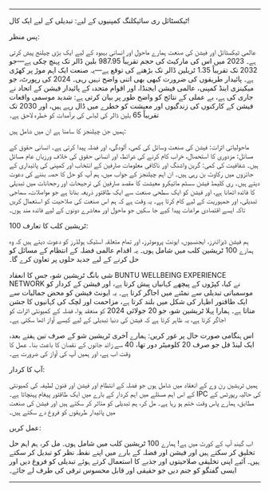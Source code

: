 ---

ٹیکسٹائل ری سائیکلنگ کمپنیوں کے لیے: تبدیلی کے لیے ایک کال!

پس منظر:

عالمی ٹیکسٹائل اور فیشن کی صنعت ہمارے ماحول اور انسانی بہبود کے لیے ایک بڑی چیلنج پیش کرتی ہے۔ 2023 میں اس کی مارکیٹ کی حجم تقریباً 987.95 بلین ڈالر تک پہنچ چکی ہے—جو 2032 تک تقریباً 1.35 ٹریلین ڈالر تک بڑھنے کی توقع ہے—یہ صنعت ایک اہم موڑ پر کھڑی ہے۔ پائیدار طریقوں کی ضرورت کبھی بھی اتنی واضح نہیں رہی۔ 2024 کی رپورٹ، جو میکینزی اینڈ کمپنی، عالمی فیشن ایجنڈا، اور اقوام متحدہ کے پائیدار فیشن کے اتحاد نے جاری کی ہے، بے عملی کے نتائج کو واضح طور پر بیان کرتی ہے: شدید موسمی واقعات فیشن کے کارکنوں کی زندگیوں اور معیشت کو خطرے میں ڈال رہے ہیں، اور 2030 تک تقریباً 65 بلین ڈالر کی لباس کی برآمدات کو خطرہ لاحق ہے۔

ہمیں جن چیلنجز کا سامنا ہے ان میں شامل ہیں:

ماحولیاتی اثرات: فیشن کی صنعت وسائل کی کمی، آلودگی، اور فضلہ پیدا کرتی ہے۔
انسانی حقوق کے مسائل: مزدوری کا استحصال، خراب کام کرنے کی شرائط، اور انسانی حقوق کی خلاف ورزیاں عام مسائل ہیں۔
شفافیت کی کمی: گرین واشنگ اور ناکافی معلومات صارفین کے انتخاب اور کمپنی کی پائیداری کے جائزوں میں رکاوٹ بن رہی ہیں۔
ان اہم چیلنجز کے جواب میں، ہم آپ کو حل کا حصہ بننے کی دعوت دیتے ہیں۔ ری کلیمڈ فیشن سسٹم مائیکرو معیشت کا مقصد صارفین کی ترجیحات اور رجحانات میں تبدیلی کا فائدہ اٹھانا ہے، اور فیشن کو ایک سطحی صنعت سے ایک طاقتور ذریعہ بنانا ہے جو مواصلات، سماجی تبدیلی، اور جمہوریت کے لیے کام کرتا ہے۔ یہ وقت ہے کہ ہم اس صنعت کی صلاحیت کو استعمال کریں تاکہ ایسے اقتصادی مراعات پیدا کیے جا سکیں جو ماحول اور معاشرے دونوں کے لیے فائدہ مند ہوں۔

100 ٹریشین کلب کا تعارف:

ہم فیشن ڈیزائنرز، ایجنسیوں، ایونٹ پروموٹرز، اور تمام متعلقہ اسٹیک ہولڈرز کو دعوت دیتے ہیں کہ وہ ہمارے 100 ٹریشین کلب میں شامل ہوں۔ یہ اقدام عالمی فضلہ کے انتظام کے مسائل کو حل کرنے کے لیے جدید حلوں پر تعاون کرے گا۔

شی بانگ ٹریشین شو، جس کا انعقاد BUNTU WELLBEING EXPERIENCE NETWORK نے کیا، کپڑوں کے پیچھے کہانیاں پیش کرتا ہے، اور فیشن کے کردار کو موسمیاتی تبدیلی سے نمٹنے میں اجاگر کرتا ہے۔ یہ ایونٹ فیشن کو محض جمالیات سے ایک طاقتور اظہار کی شکل میں بلند کرتا ہے، مزاحمت اور لچک کی کہانیوں کا جشن مناتا ہے۔ ہمارا پہلا ٹریشین شو، جو 20 جولائی 2024 کو منعقد ہوا، فضلہ کے کمیونٹی اثرات کو اجاگر کرتا ہے، یہ ظاہر کرتا ہے کہ فیشن کی دنیا تبدیلی کے لیے کیسے آواز اٹھا سکتی ہے۔

اس ہنگامی صورت حال پر غور کریں: ہمارے آخری ٹریشین شو کے صرف تین ہفتے بعد، ایک لینڈ فل جو صرف 20 کلومیٹر دور تھا، 40 سے زائد جانوں کے نقصان کا باعث بنا۔ عمل کا وقت اب ہے، اور ہمیں آپ کی آواز کی ضرورت ہے۔

آپ کا کردار:

ہمیں ٹریشین رن وے کے انعقاد میں شامل ہوں جو فضلہ کے انتظام اور فیشن اور فنون لطیفہ کی کمیونٹی کے اس اہم مسئلے میں اہم کردار کے بارے میں ایک طاقتور پیغام پہنچاتا ہے۔ IPC کی حالیہ رپورٹس کے مطابق، ہمارے پاس وقت ختم ہو رہا ہے۔ مل کر، ہم تبدیلی کو متاثر کر سکتے ہیں اور فیشن کی صنعت میں پائیدار طریقوں کو فروغ دے سکتے ہیں۔

عمل کریں:

اب گیند آپ کے کورٹ میں ہے! ہمارے 100 ٹریشین کلب میں شامل ہوں۔ مل کر، ہم اہم حل تخلیق کر سکتے ہیں اور فیشن اور فضلہ کے بارے میں اپنے نقطہ نظر کو تبدیل کر سکتے ہیں۔ آئیے اپنی تخلیقی صلاحیتوں اور جذبے کا استعمال کرتے ہوئے تبدیلی کو فروغ دیں اور ایسی گفتگو کو جنم دیں جو حقیقی اور قابل محسوس ترقی کی طرف لے جائے۔

---
